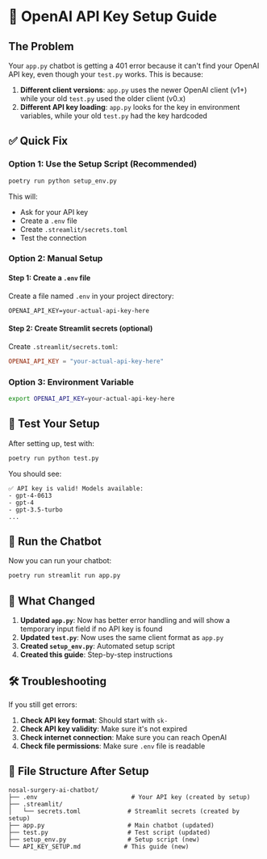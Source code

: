 # 🔑 OpenAI API Key Setup Guide

## The Problem
Your `app.py` chatbot is getting a 401 error because it can't find your OpenAI API key, even though your `test.py` works. This is because:

1. **Different client versions**: `app.py` uses the newer OpenAI client (v1+) while your old `test.py` used the older client (v0.x)
2. **Different API key loading**: `app.py` looks for the key in environment variables, while your old `test.py` had the key hardcoded

## ✅ Quick Fix

### Option 1: Use the Setup Script (Recommended)
```bash
poetry run python setup_env.py
```
This will:
- Ask for your API key
- Create a `.env` file
- Create `.streamlit/secrets.toml`
- Test the connection

### Option 2: Manual Setup

#### Step 1: Create a `.env` file
Create a file named `.env` in your project directory:
```
OPENAI_API_KEY=your-actual-api-key-here
```

#### Step 2: Create Streamlit secrets (optional)
Create `.streamlit/secrets.toml`:
```toml
OPENAI_API_KEY = "your-actual-api-key-here"
```

### Option 3: Environment Variable
```bash
export OPENAI_API_KEY=your-actual-api-key-here
```

## 🧪 Test Your Setup

After setting up, test with:
```bash
poetry run python test.py
```

You should see:
```
✅ API key is valid! Models available:
- gpt-4-0613
- gpt-4
- gpt-3.5-turbo
...
```

## 🚀 Run the Chatbot

Now you can run your chatbot:
```bash
poetry run streamlit run app.py
```

## 🔧 What Changed

1. **Updated `app.py`**: Now has better error handling and will show a temporary input field if no API key is found
2. **Updated `test.py`**: Now uses the same client format as `app.py`
3. **Created `setup_env.py`**: Automated setup script
4. **Created this guide**: Step-by-step instructions

## 🛠️ Troubleshooting

If you still get errors:

1. **Check API key format**: Should start with `sk-`
2. **Check API key validity**: Make sure it's not expired
3. **Check internet connection**: Make sure you can reach OpenAI
4. **Check file permissions**: Make sure `.env` file is readable

## 📝 File Structure After Setup

```
nosal-surgery-ai-chatbot/
├── .env                          # Your API key (created by setup)
├── .streamlit/
│   └── secrets.toml             # Streamlit secrets (created by setup)
├── app.py                       # Main chatbot (updated)
├── test.py                      # Test script (updated)
├── setup_env.py                 # Setup script (new)
└── API_KEY_SETUP.md            # This guide (new)
``` 